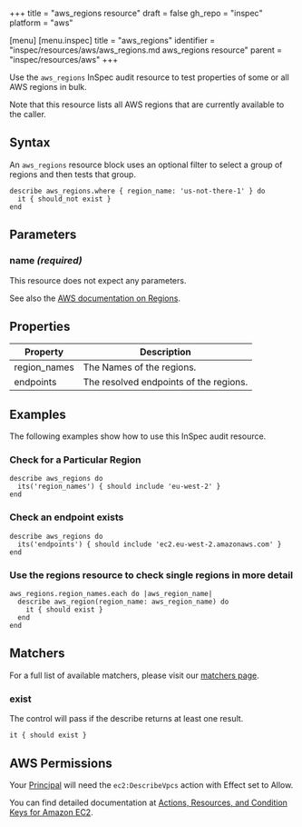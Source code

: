 +++
title = "aws_regions resource"
draft = false
gh_repo = "inspec"
platform = "aws"

[menu]
  [menu.inspec]
    title = "aws_regions"
    identifier = "inspec/resources/aws/aws_regions.md aws_regions resource"
    parent = "inspec/resources/aws"
+++

Use the `aws_regions` InSpec audit resource to test properties of some or all AWS regions in bulk.

Note that this resource lists all AWS regions that are currently available to the caller.

## Syntax

An `aws_regions` resource block uses an optional filter to select a group of regions and then tests that group.

    describe aws_regions.where { region_name: 'us-not-there-1' } do
      it { should_not exist }
    end

## Parameters

### name _(required)_

This resource does not expect any parameters.

See also the [AWS documentation on Regions](https://docs.aws.amazon.com/AWSEC2/latest/UserGuide/using-regions-availability-zones.html).

## Properties

| Property     | Description                            |
| ------------ | -------------------------------------- |
| region_names | The Names of the regions.              |
| endpoints    | The resolved endpoints of the regions. |

## Examples

The following examples show how to use this InSpec audit resource.

### Check for a Particular Region

    describe aws_regions do
      its('region_names') { should include 'eu-west-2' }
    end

### Check an endpoint exists

    describe aws_regions do
      its('endpoints') { should include 'ec2.eu-west-2.amazonaws.com' }
    end

### Use the regions resource to check single regions in more detail

    aws_regions.region_names.each do |aws_region_name|
      describe aws_region(region_name: aws_region_name) do
        it { should exist }
      end
    end

## Matchers

For a full list of available matchers, please visit our [matchers page](/inspec/matchers/).

### exist

The control will pass if the describe returns at least one result.

    it { should exist }

## AWS Permissions

Your [Principal](https://docs.aws.amazon.com/IAM/latest/UserGuide/intro-structure.html#intro-structure-principal) will need the `ec2:DescribeVpcs` action with Effect set to Allow.

You can find detailed documentation at [Actions, Resources, and Condition Keys for Amazon EC2](https://docs.aws.amazon.com/IAM/latest/UserGuide/list_amazonec2.html).
